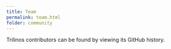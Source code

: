 ```yaml
---
title: Team
permalink: team.html
folder: community
---
```


Trilinos contributors can be found by viewing its GitHub history.
